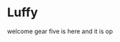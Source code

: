 # Luffy
welcome
gear five is here and it is op 
 
 
   
  
      
                       
                       
                                   
                                                   
                            
                               
                   
        
   
 
